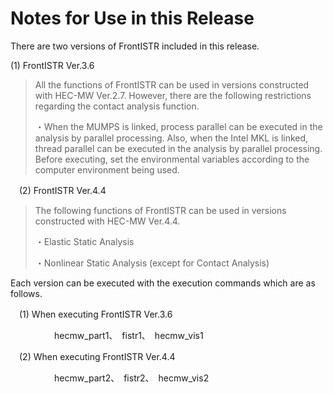 # Notes for Use in this Release

There are two versions of FrontISTR included in this release.

\(1) FrontISTR Ver.3.6

> All the functions of FrontISTR can be used in versions constructed
> with HEC-MW Ver.2.7. However, there are the following restrictions
> regarding the contact analysis function.
>
> ・When the MUMPS is linked, process parallel can be executed in the
> analysis by parallel processing. Also, when the Intel MKL is linked,
> thread parallel can be executed in the analysis by parallel
> processing. Before executing, set the environmental variables
> according to the computer environment being used.

　(2) FrontISTR Ver.4.4

> The following functions of FrontISTR can be used in versions
> constructed with HEC-MW Ver.4.4.
>
> ・Elastic Static Analysis
>
> ・Nonlinear Static Analysis (except for Contact Analysis)

Each version can be executed with the execution commands which are as
follows.

　(1) When executing FrontISTR Ver.3.6

　　　　　hecmw\_part1、　fistr1、　hecmw\_vis1

　(2) When executing FrontISTR Ver.4.4

　　　　　hecmw\_part2、　fistr2、　hecmw\_vis2
